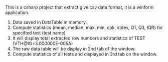 This is a csharp project that extract give csv data format, it is a winform application.
1. Data saved in DataTable in memory.
2. Compute statistics (mean, median, max, min, cpk, stdev, Q1, Q3, IQR) for specified test (test name)
3. It will display total extracted row numbers and statistics of TEST (VTH@IG=3.000000E-005A)
4. The raw data table will be display in 2nd tab of the window.
5. Compute statistics of all tests and displayed in 3rd tab on the window.
